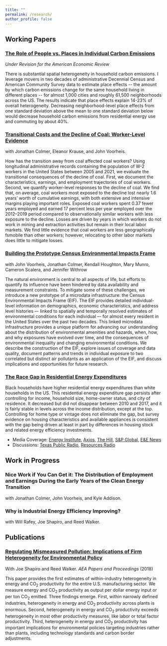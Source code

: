 ```yaml
---
title: ""
permalink: /research/
author_profile: false
---
```


## Working Papers

### [The Role of People vs. Places in Individual Carbon Emissions](/files/Lyubich_UCBerkeley_JMP.pdf) 
*Under Revision for the American Economic Review*

There is substantial spatial heterogeneity in household carbon emissions. I leverage movers in two decades of administrative Decennial Census and American Community Survey data to estimate place effects -- the amount by which carbon emissions change for the same household living in different places -- for almost 1,000 cities and roughly 61,500 neighborhoods across the US. The results indicate that place effects explain 14-23% of overall heterogeneity. Decreasing neighborhood-level place effects from one standard deviation above the mean to one standard deviation below would decrease household carbon emissions from residential energy use and commuting by about 40%.


### [Transitional Costs and the Decline of Coal: Worker-Level Evidence](/files/coal_transition.pdf)
with Jonathan Colmer, Eleanor Krause, and John Voorheis.

How has the transition away from coal affected coal workers? Using longitudinal administrative records containing the population of W-2 workers in the United States between 2005 and 2021, we evaluate the transitional consequences of the decline of coal. First, we document the characteristics, earnings, and employment trajectories of
coal workers. Second, we quantify worker-level responses to the decline of coal. We find that, on average, coal workers most exposed to the decline lost nearly 1.6 years’ worth of cumulative earnings, with both extensive and intensive margins playing important roles. Exposed coal workers spent 0.37 fewer years employed and earned 17 percent less per year employed over the 2012–2019 period compared to observationally similar workers with less exposure to the decline. Losses are driven by years in
which workers do not work in mining and extraction activities but remain in their local labor markets. We find little evidence that coal workers are less geographically fsmobile than other workers; however, relocating to other labor markets does little to mitigate losses.


### [Building the Prototype Census Environmental Impacts Frame](/files/EIF.pdf)
with John Voorheis, Jonathan Colmer, Kendall Houghton, Mary Munro, Cameron Scalera, and Jennifer Withrow

The natural environment is central to all aspects of life, but efforts to quantify its influence have been hindered by data availability and measurement constraints. To mitigate some of these challenges, we introduce a new prototype of a microdata infrastructure: the Census Environmental Impacts Frame (EIF). The EIF provides detailed individual-level information on demographics, economic characteristics, and address level histories –- linked to spatially and temporally resolved estimates of environmental conditions for each individual –- for almost every resident in the United States over the past two decades. This linked microdata infrastructure provides a unique platform for advancing our understanding about the distribution of environmental amenities and hazards, when, how, and why exposures have evolved over time, and the consequences of environmental inequality and changing environmental conditions. We describe the construction of the EIF, explore issues of coverage and data quality, document patterns and trends in individual exposure to two correlated but distinct air pollutants as an application of the EIF, and discuss implications and opportunities for future research.

### [The Race Gap in Residential Energy Expenditures](/files/race_energyGap.pdf)

Black households have higher residential energy expenditures than white households in the US. This residential energy expenditure gap persists after controlling for income, household size, home-owner status, and city of residence. It decreased but did not disappear between 2010 and 2017, and it is fairly stable in levels across the income distribution, except at the top. Controlling for home type or vintage does not eliminate the gap, but survey evidence on housing characteristics and available appliances is consistent with the gap being driven at least in part by differences in housing stock and related energy efficiency investments.

- Media Coverage: [Energy Institute](https://energyathaas.wordpress.com/2020/06/22/consuming-energy-while-black/), [Axios](https://www.axios.com/persistent-racial-disparities-energy-expenses-fde229f4-f8a0-4542-a594-8705e8d4dfbc.html), [The Hill](https://thehill.com/policy/energy-environment/504138-black-households-pay-more-for-energy-than-white-households-analysis), [S&P Global](https://www.spglobal.com/marketintelligence/en/news-insights/latest-news-headlines/in-america-black-families-pay-more-for-energy-than-white-families-study-59180525), [E&E News](https://www.eenews.net/energywire/2020/06/25/stories/1063448841)
- Discussions: [Texas Public Radio](https://www.tpr.org/post/new-research-shows-black-households-pay-more-home-energy-whites), [Resources Radio](https://www.resourcesmag.org/resources-radio/equity-and-electricity-race-gap-household-energy-use-eva-lyubich/)


## Work in Progress

### Nice Work if You Can Get it: The Distribution of Employment and Earnings During the Early Years of the Clean Energy Transition
with Jonathan Colmer, John Voorheis, and Kyle Addison.

### Why is Industrial Energy Efficiency Improving?
with Will Rafey, Joe Shapiro, and Reed Walker.

## Publications

### [Regulating Mismeasured Pollution: Implications of Firm Heterogeneity for Environmental Policy](/files/RegulatingMismeasuredPollution.pdf)
With Joe Shapiro and Reed Walker. *AEA Papers and Proceedings* (2018)

This paper provides the first estimates of within-industry heterogeneity in energy and CO<sub>2</sub> productivity for the entire U.S. manufacturing sector. We measure energy and CO<sub>2</sub> productivity as output per dollar energy input or per ton CO<sub>2</sub> emitted. Three findings emerge. First, within narrowly defined industries, heterogeneity in energy and CO<sub>2</sub> productivity across plants is enormous. Second, heterogeneity in energy and CO<sub>2</sub> productivity exceeds heterogeneity in most other productivity measures, like labor or total factor productivity. Third, heterogeneity in energy and CO<sub>2</sub> productivity has important implications for environmental policies targeting industries rather than plants, including technology standards and carbon border adjustments.